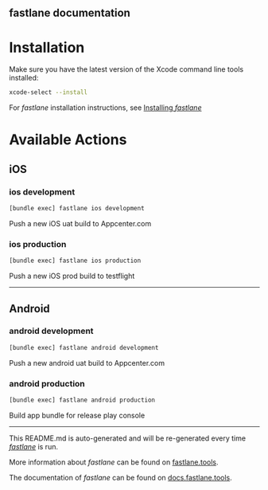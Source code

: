 fastlane documentation
----

# Installation

Make sure you have the latest version of the Xcode command line tools installed:

```sh
xcode-select --install
```

For _fastlane_ installation instructions, see [Installing _fastlane_](https://docs.fastlane.tools/#installing-fastlane)

# Available Actions

## iOS

### ios development

```sh
[bundle exec] fastlane ios development
```

Push a new iOS uat build to Appcenter.com

### ios production

```sh
[bundle exec] fastlane ios production
```

Push a new iOS prod build to testflight

----


## Android

### android development

```sh
[bundle exec] fastlane android development
```

Push a new android uat build to Appcenter.com

### android production

```sh
[bundle exec] fastlane android production
```

Build app bundle for release play console

----

This README.md is auto-generated and will be re-generated every time [_fastlane_](https://fastlane.tools) is run.

More information about _fastlane_ can be found on [fastlane.tools](https://fastlane.tools).

The documentation of _fastlane_ can be found on [docs.fastlane.tools](https://docs.fastlane.tools).
